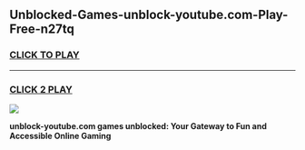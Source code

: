 
## Unblocked-Games-unblock-youtube.com-Play-Free-n27tq
<h3>
<a href="https://premium76.site?title=unblock-youtube.com&ref=20M">CLICK TO PLAY</a></h3>
<hr>

<h3>
<a href="https://premium76.site?title=unblock-youtube.com&ref=20M">CLICK 2 PLAY</a>
  
</h3>

<a href="https://premium76.site?title=unblock-youtube.com&ref=19M"><img src="https://clearcache.store/games.png"></a>


**unblock-youtube.com games unblocked: Your Gateway to Fun and Accessible Online Gaming**
